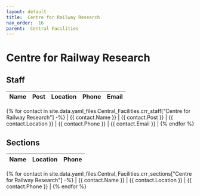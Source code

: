 ```yaml
---
layout: default
title:  Centre for Railway Research
nav_order:  16
parent:  Central Facilities
---
```




# Centre for Railway Research




## Staff


| Name | Post | Location | Phone | Email |
| --- | --- | --- | --- | --- |
{% for contact in site.data.yaml_files.Central_Facilities.crr_staff["Centre for Railway Research"] -%}
| {{ contact.Name }} | {{ contact.Post }} | {{ contact.Location }} | {{ contact.Phone }} | {{ contact.Email }} |
{% endfor %}


## Sections 


| Name | Location | Phone |
| --- | --- | --- |
{% for contact in site.data.yaml_files.Central_Facilities.crr_sections["Centre for Railway Research"] -%}
| {{ contact.Name }} | {{ contact.Location }} | {{ contact.Phone }} |
{% endfor %}
